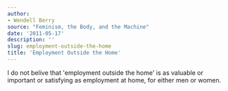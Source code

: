 ```yaml
---
author:
- Wendell Berry
source: "Feminism, the Body, and the Machine"
date: '2011-05-17'
description: ''
slug: employment-outside-the-home
title: 'Employment Outside the Home'
---
```

I do not belive that 'employment outside the home' is as valuable or important or satisfying as employment at home, for either men or women.




